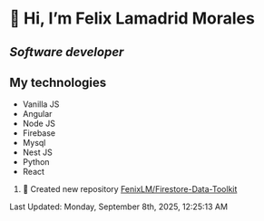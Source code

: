 #  👋 Hi, I’m Felix Lamadrid Morales
## _Software developer_

## My technologies
- Vanilla JS
- Angular
- Node JS
- Firebase
- Mysql
- Nest JS
- Python
- React

<!--RECENT_ACTIVITY:start-->
1. 📔 Created new repository [FenixLM/Firestore-Data-Toolkit](https://github.com/FenixLM/Firestore-Data-Toolkit)<br>
<!--RECENT_ACTIVITY:end-->
<!--RECENT_ACTIVITY:last_update-->
Last Updated: Monday, September 8th, 2025, 12:25:13 AM
<!--RECENT_ACTIVITY:last_update_end-->
